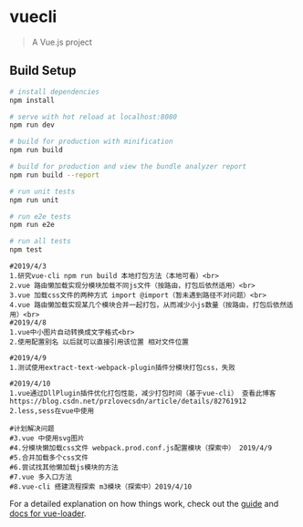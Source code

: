 # vuecli

> A Vue.js project

## Build Setup

``` bash
# install dependencies
npm install

# serve with hot reload at localhost:8080
npm run dev

# build for production with minification
npm run build

# build for production and view the bundle analyzer report
npm run build --report

# run unit tests
npm run unit

# run e2e tests
npm run e2e

# run all tests
npm test
```

```
#2019/4/3 
1.研究vue-cli npm run build 本地打包方法（本地可看）<br>  
2.vue 路由懒加载实现分模块加载不同js文件（按路由，打包后依然适用）<br>  
3.vue 加载css文件的两种方式 import @import（暂未遇到路径不对问题）<br>  
4.vue 路由懒加载实现某几个模块合并一起打包，从而减少小js数量（按路由，打包后依然适用）<br> 
#2019/4/8
1.vue中小图片自动转换成文字格式<br>  
2.使用配置别名 以后就可以直接引用该位置 相对文件位置

#2019/4/9
1.测试使用extract-text-webpack-plugin插件分模块打包css，失败

#2019/4/10
1.vue通过DllPlugin插件优化打包性能，减少打包时间（基于vue-cli） 查看此博客https://blog.csdn.net/przlovecsdn/article/details/82761912
2.less,sess在vue中使用

```

```
#计划解决问题
#3.vue 中使用svg图片
#4.分模块懒加载css文件 webpack.prod.conf.js配置模块（探索中） 2019/4/9
#5.合并加载多个css文件
#6.尝试找其他懒加载js模块的方法
#7.vue 多入口方法
#8.vue-cli 搭建流程探索 m3模块（探索中）2019/4/10
```
For a detailed explanation on how things work, check out the [guide](http://vuejs-templates.github.io/webpack/) and [docs for vue-loader](http://vuejs.github.io/vue-loader).
